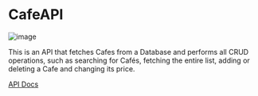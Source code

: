 # CafeAPI
![image](https://user-images.githubusercontent.com/31540553/165348702-6284e2ee-4981-4caf-b1c1-c31d8ee1b130.png)

This is an API that fetches Cafes from a Database and performs all CRUD operations, such as searching for Cafés, fetching the entire list, adding or deleting a Cafe and changing its price.

[API Docs](https://documenter.getpostman.com/view/20574814/UyrDCvKL)
